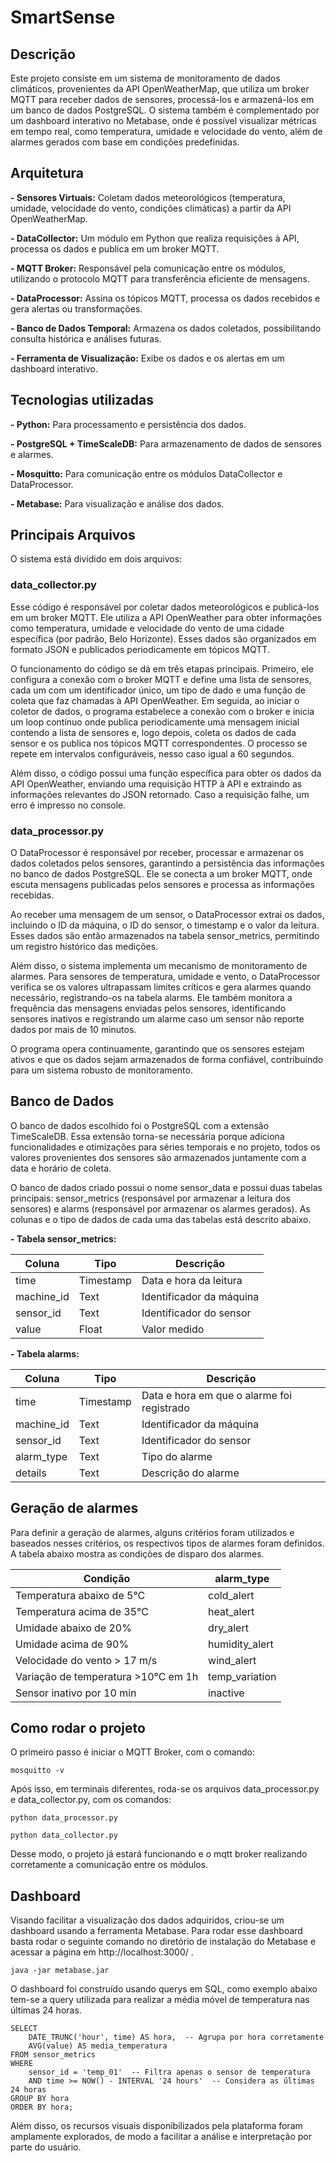 # SmartSense

## Descrição

Este projeto consiste em um sistema de monitoramento de dados climáticos, provenientes da API OpenWeatherMap, que utiliza um broker MQTT para receber dados de sensores, processá-los e armazená-los em um banco de dados PostgreSQL. O sistema também é complementado por um dashboard interativo no Metabase, onde é possível visualizar métricas em tempo real, como temperatura, umidade e velocidade do vento, além de alarmes gerados com base em condições predefinidas.

## Arquitetura

**- Sensores Virtuais:** Coletam dados meteorológicos (temperatura, umidade, velocidade do vento, condições climáticas) a partir da API OpenWeatherMap.

**- DataCollector:** Um módulo em Python que realiza requisições à API, processa os dados e publica em um broker MQTT.

**- MQTT Broker:** Responsável pela comunicação entre os módulos, utilizando o protocolo MQTT para transferência eficiente de mensagens.

**- DataProcessor:** Assina os tópicos MQTT, processa os dados recebidos e gera alertas ou transformações.

**- Banco de Dados Temporal:** Armazena os dados coletados, possibilitando consulta histórica e análises futuras.

**- Ferramenta de Visualização:** Exibe os dados e os alertas em um dashboard interativo.


## Tecnologias utilizadas

**- Python:** Para processamento e persistência dos dados.

**- PostgreSQL + TimeScaleDB:** Para armazenamento de dados de sensores e alarmes.

**- Mosquitto:** Para comunicação entre os módulos DataCollector e DataProcessor.

**- Metabase:** Para visualização e análise dos dados.


## Principais Arquivos

O sistema está dividido em dois  arquivos:

### data_collector.py
Esse código é  responsável por coletar dados meteorológicos e publicá-los em um broker MQTT. Ele utiliza a API OpenWeather para obter informações como temperatura, umidade e velocidade do vento de uma cidade específica (por padrão, Belo Horizonte). Esses dados são organizados em formato JSON e publicados periodicamente em tópicos MQTT.

O funcionamento do código se dá em três etapas principais. Primeiro, ele configura a conexão com o broker MQTT e define uma lista de sensores, cada um com um identificador único, um tipo de dado e uma função de coleta que faz chamadas à API OpenWeather. Em seguida, ao iniciar o coletor de dados, o programa estabelece a conexão com o broker e inicia um loop contínuo onde publica periodicamente uma mensagem inicial contendo a lista de sensores e, logo depois, coleta os dados de cada sensor e os publica nos tópicos MQTT correspondentes. O processo se repete em intervalos configuráveis, nesso caso igual a 60 segundos.

Além disso, o código possui uma função específica para obter os dados da API OpenWeather, enviando uma requisição HTTP à API e extraindo as informações relevantes do JSON retornado. Caso a requisição falhe, um erro é impresso no console.

### data_processor.py

O DataProcessor é responsável por receber, processar e armazenar os dados coletados pelos sensores, garantindo a persistência das informações no banco de dados PostgreSQL. Ele se conecta a um broker MQTT, onde escuta mensagens publicadas pelos sensores e processa as informações recebidas.

Ao receber uma mensagem de um sensor, o DataProcessor extrai os dados, incluindo o ID da máquina, o ID do sensor, o timestamp e o valor da leitura. Esses dados são então armazenados na tabela sensor_metrics, permitindo um registro histórico das medições.

Além disso, o sistema implementa um mecanismo de monitoramento de alarmes. Para sensores de temperatura, umidade e vento, o DataProcessor verifica se os valores ultrapassam limites críticos e gera alarmes quando necessário, registrando-os na tabela alarms. Ele também monitora a frequência das mensagens enviadas pelos sensores, identificando sensores inativos e registrando um alarme caso um sensor não reporte dados por mais de 10 minutos.

O programa opera continuamente, garantindo que os sensores estejam ativos e que os dados sejam armazenados de forma confiável, contribuindo para um sistema robusto de monitoramento.

## Banco de Dados

O banco de dados escolhido foi o PostgreSQL com a extensão TimeScaleDB. Essa extensão torna-se necessária porque adiciona funcionalidades e otimizações para séries temporais e no projeto, todos os valores provenientes dos sensores são armazenados juntamente com a data e horário de coleta.

O banco de dados criado possui o nome sensor_data e possui duas tabelas principais: sensor_metrics (responsável por armazenar a leitura dos sensores) e alarms (responsável por armazenar os alarmes gerados). As colunas e o tipo de dados de cada uma das tabelas está descrito abaixo.

**- Tabela sensor_metrics:**

| Coluna          | Tipo           |   Descrição              |
| -------------   | -------------  | -------------            |
| time            | Timestamp      | Data e hora da leitura   |
| machine_id      | Text           | Identificador da máquina |
| sensor_id       | Text           | Identificador do sensor  |
| value           | Float          | Valor medido             |

**- Tabela alarms:**

| Coluna          | Tipo           |   Descrição              |
| -------------   | -------------  | -------------            |
| time            | Timestamp      | Data e hora em que o alarme foi registrado  |
| machine_id      | Text           | Identificador da máquina |
| sensor_id       | Text           | Identificador do sensor  |
| alarm_type      | Text           | Tipo do alarme           |
| details         | Text           | Descrição do alarme      |

## Geração de alarmes

Para definir a geração de alarmes, alguns critérios foram utilizados e baseados nesses critérios, os respectivos tipos de alarmes foram definidos. A tabela abaixo mostra as condições de disparo dos alarmes.

| Condição                             | alarm_type      |
| -------------                        | -------------   |
| Temperatura abaixo de 5°C            | cold_alert      |
| Temperatura acima de 35°C            | heat_alert      |
| Umidade abaixo de 20%                | dry_alert       |
| Umidade acima de 90%                 | humidity_alert  |
| Velocidade do vento > 17 m/s         | wind_alert      |
| Variação de temperatura >10°C em 1h  | temp_variation  |
| Sensor inativo por 10 min            | inactive        |

## Como rodar o projeto

O primeiro passo é iniciar o MQTT Broker, com o comando:

```
mosquitto -v
```

Após isso, em terminais diferentes, roda-se os arquivos data_processor.py e data_collector.py, com os comandos: 

```
python data_processor.py
```

```
python data_collector.py
```

Desse modo, o projeto já estará funcionando e o mqtt broker realizando corretamente a comunicação entre os módulos.

## Dashboard

Visando facilitar a visualização dos dados adquiridos, criou-se um dashboard usando a ferramenta Metabase. Para rodar esse dashboard basta rodar o seguinte comando no diretório de instalação do Metabase e acessar a página em http://localhost:3000/ .

```
java -jar metabase.jar  
```
O dashboard foi construído usando querys em SQL, como exemplo abaixo tem-se a query utilizada para realizar a média móvel de temperatura nas últimas 24 horas.
```
SELECT
    DATE_TRUNC('hour', time) AS hora,  -- Agrupa por hora corretamente
    AVG(value) AS media_temperatura
FROM sensor_metrics
WHERE 
    sensor_id = 'temp_01'  -- Filtra apenas o sensor de temperatura
    AND time >= NOW() - INTERVAL '24 hours'  -- Considera as últimas 24 horas
GROUP BY hora
ORDER BY hora;
```
Além disso, os recursos visuais disponibilizados pela plataforma foram amplamente explorados, de modo a facilitar a análise e interpretação por parte do usuário.
